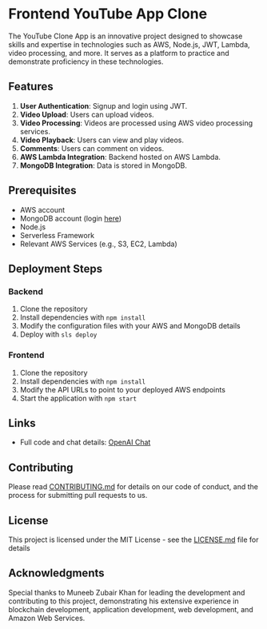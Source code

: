 # Frontend YouTube App Clone

The YouTube Clone App is an innovative project designed to showcase skills and expertise in technologies such as AWS, Node.js, JWT, Lambda, video processing, and more. It serves as a platform to practice and demonstrate proficiency in these technologies.

## Features

1. **User Authentication**: Signup and login using JWT.
2. **Video Upload**: Users can upload videos.
3. **Video Processing**: Videos are processed using AWS video processing services.
4. **Video Playback**: Users can view and play videos.
5. **Comments**: Users can comment on videos.
6. **AWS Lambda Integration**: Backend hosted on AWS Lambda.
7. **MongoDB Integration**: Data is stored in MongoDB.

## Prerequisites

- AWS account
- MongoDB account (login [here](https://account.mongodb.com/account/login))
- Node.js
- Serverless Framework
- Relevant AWS Services (e.g., S3, EC2, Lambda)

## Deployment Steps

### Backend

1. Clone the repository
2. Install dependencies with `npm install`
3. Modify the configuration files with your AWS and MongoDB details
4. Deploy with `sls deploy`

### Frontend

1. Clone the repository
2. Install dependencies with `npm install`
3. Modify the API URLs to point to your deployed AWS endpoints
4. Start the application with `npm start`

## Links

- Full code and chat details: [OpenAI Chat](https://chat.openai.com/share/6b395f5d-1a93-443c-959d-e65a3cad5bd9)

## Contributing

Please read [CONTRIBUTING.md](CONTRIBUTING.md) for details on our code of conduct, and the process for submitting pull requests to us.

## License

This project is licensed under the MIT License - see the [LICENSE.md](LICENSE.md) file for details

## Acknowledgments

Special thanks to Muneeb Zubair Khan for leading the development and contributing to this project, demonstrating his extensive experience in blockchain development, application development, web development, and Amazon Web Services.
